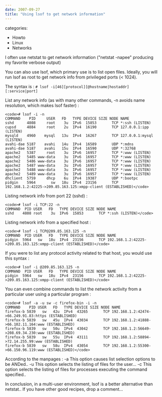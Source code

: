 ```yaml
---
date: 2007-09-27
title: "Using lsof to get network information"
---
```








categories:
- Howto
- Linux
- Networks


I often use netstat to get network information ("netstat -napee" producing my favorite verbose output)

You can also use lsof, which primary use is to list open files.
Ideally, you will run lsof as root to get network info from privileged ports (< 1024).


The syntax is :
`# lsof -i[46][protocol][@hostname|hostaddr][:service|port]`


List any network info (as with many other commands, -n avoids name resolution, which makes lsof faster) :

    
    <code># lsof -i -n
    COMMAND    PID     USER   FD   TYPE DEVICE SIZE NODE NAME
    sshd      4808     root    3u  IPv6  15853       TCP *:ssh (LISTEN)
    cupsd     4884     root    2u  IPv4  16190       TCP 127.0.0.1:ipp (LISTEN)
    mysqld    4960    mysql   13u  IPv4  16267       TCP 127.0.0.1:mysql (LISTEN)
    avahi-dae 5187    avahi   14u  IPv4  16589       UDP *:mdns 
    avahi-dae 5187    avahi   15u  IPv4  16590       UDP *:32768 
    apache2   5387     root    3u  IPv6  16957       TCP *:www (LISTEN)
    apache2   5485 www-data    3u  IPv6  16957       TCP *:www (LISTEN)
    apache2   5486 www-data    3u  IPv6  16957       TCP *:www (LISTEN)
    apache2   5487 www-data    3u  IPv6  16957       TCP *:www (LISTEN)
    apache2   5488 www-data    3u  IPv6  16957       TCP *:www (LISTEN)
    apache2   5489 www-data    3u  IPv6  16957       TCP *:www (LISTEN)
    dhclient  5759     dhcp    6u  IPv4  19387       UDP *:bootpc 
    pidgin    5964       sw   18u  IPv4  23156       TCP 192.168.1.2:42225->209.85.163.125:xmpp-client (ESTABLISHED)</code>




Listing network info from port 22 (sshd) :

    
    <code># lsof -i TCP:22 -n
    COMMAND  PID USER   FD   TYPE DEVICE SIZE NODE NAME
    sshd    4808 root    3u  IPv6  15853       TCP *:ssh (LISTEN)</code>




Listing network info from a specified host :

    
    <code># lsof -i TCP@209.85.163.125 -n
    COMMAND  PID USER   FD   TYPE DEVICE SIZE NODE NAME
    pidgin  5964   sw   18u  IPv4  23156       TCP 192.168.1.2:42225->209.85.163.125:xmpp-client (ESTABLISHED)</code>




If you were to list any protocol activity related to that host, you would use this syntax :

    
    <code># lsof -i @209.85.163.125 -n
    COMMAND  PID USER   FD   TYPE DEVICE SIZE NODE NAME
    pidgin  5964   sw   18u  IPv4  23156       TCP 192.168.1.2:42225->209.85.163.125:xmpp-client (ESTABLISHED)</code>




You can even combine commands to list the network activity from a particular user using a particular program :

    
    <code># lsof -a -u sw -c firefox-bin -i -n
    COMMAND    PID USER   FD   TYPE DEVICE SIZE NODE NAME
    firefox-b 5839   sw   42u  IPv4  43265       TCP 192.168.1.2:42474->66.249.91.83:https (ESTABLISHED)
    firefox-b 5839   sw   45u  IPv4  43034       TCP 192.168.1.2:41888->66.102.11.164:www (ESTABLISHED)
    firefox-b 5839   sw   50u  IPv4  43042       TCP 192.168.1.2:56649->208.69.34.230:www (ESTABLISHED)
    firefox-b 5839   sw   55u  IPv4  43111       TCP 192.168.1.2:58894->72.14.255.99:www (ESTABLISHED)
    firefox-b 5839   sw   58u  IPv4  43054       TCP 192.168.1.2:55300->66.150.96.119:www (ESTABLISHED)</code>



According to the manpages :
-a       This option causes list selection options to be ANDed..
-u       This option selects the listing of files for the user...
-c       This option selects the listing of files for processes executing the command specified..


In conclusion, in a multi-user environment, lsof is a better alternative than netstat..
If you have other good recipes, drop a comment...
